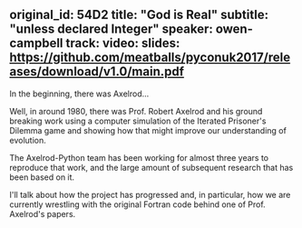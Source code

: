 original_id: 54D2
title: "God is Real"
subtitle: "unless declared Integer"
speaker: owen-campbell
track: 
video:
slides: https://github.com/meatballs/pyconuk2017/releases/download/v1.0/main.pdf
---
In the beginning, there was Axelrod...

Well, in around 1980, there was Prof. Robert Axelrod and his ground breaking work using a computer simulation of the Iterated Prisoner's Dilemma game and showing how that might improve our understanding of evolution.

The Axelrod-Python team has been working for almost three years to reproduce that work, and the large amount of subsequent research that has been based on it.

I'll talk about how the project has progressed and, in particular, how we are currently wrestling with the original Fortran code behind one of Prof. Axelrod's papers.